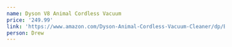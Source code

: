 ```yaml
---
name: Dyson V8 Animal Cordless Vacuum
price: '249.99'
link: 'https://www.amazon.com/Dyson-Animal-Cordless-Vacuum-Cleaner/dp/B06XG7WKKL'
person: Drew
---
```


